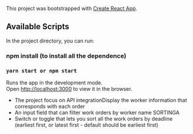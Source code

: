 This project was bootstrapped with [Create React App](https://github.com/facebook/create-react-app).

## Available Scripts

In the project directory, you can run:
### npm install (to install all the dependence)

### `yarn start or npm start`

Runs the app in the development mode.<br />
Open [http://localhost:3000](http://localhost:3000) to view it in the browser.

- The project focus on API integrationDisplay the worker information that corresponds with each order
- An input field that can filter work orders by worker name SORTINGA 
- Switch or toggle that lets you sort all the work orders by deadline (earliest first, or latest first - default should be earliest first)

